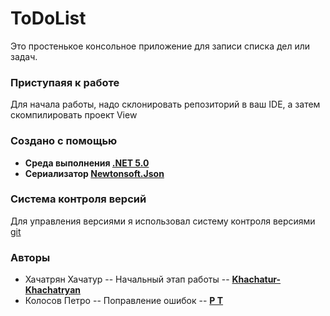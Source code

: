 # ToDoList
Это простенькое консольное приложение для записи списка дел или задач.
### Приступаяя к работе
Для начала работы, надо склонировать репозиторий в ваш IDE, а затем скомпилировать проект View
### Создано с помощью
* **Среда выполнения [.NET 5.0](https://ru.wikipedia.org/wiki/.NET_Framework)**
* **Сериализатор [Newtonsoft.Json](https://www.newtonsoft.com/json)**
### Система контроля версий
Для управления версиями я использовал систему контроля версиями [git](https://git-scm.com/)
### Авторы
* Хачатрян Хачатур -- Начальный этап работы -- **[Khachatur-Khachatryan](https://github.com/Khachatur-Khachatryan)**
* Колосов Петро -- Поправление ошибок -- **[P T](https://github.com/kolosovpetro)**
